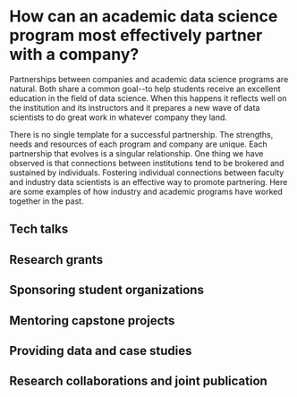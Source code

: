 # How can an academic data science program most effectively partner with a company?

Partnerships between companies and academic data science programs are natural.
Both share a common goal--to help students receive an excellent education in the field of data science.
When this happens it reflects well on the institution and its instructors
and it prepares a new wave of data scientists to do great work in whatever company they land.

There is no single template for a successful partnership. The strengths, needs and resources of each program and company are unique.
Each partnership that evolves is a singular relationship. 
One thing we have observed is that connections between institutions tend to be brokered and sustained by individuals.
Fostering individual connections between faculty and industry data scientists is an effective way to promote partnering.
Here are some examples of how industry and academic programs have worked together in the past. 

## Tech talks

## Research grants

## Sponsoring student organizations

## Mentoring capstone projects

## Providing data and case studies

## Research collaborations and joint publication

